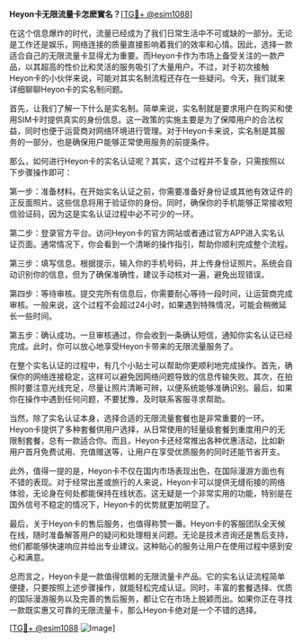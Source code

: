 **Heyon卡无限流量卡怎麽實名？**[[TG💪+ @esim1088](https://t.me/s/esim1088)]

在这个信息爆炸的时代，流量已经成为了我们日常生活中不可或缺的一部分。无论是工作还是娱乐，网络连接的质量直接影响着我们的效率和心情。因此，选择一款适合自己的无限流量卡显得尤为重要。而Heyon卡作为市场上备受关注的一款产品，以其超高的性价比和灵活的服务吸引了大量用户。不过，对于初次接触Heyon卡的小伙伴来说，可能对其实名制流程还存在一些疑问。今天，我们就来详细聊聊Heyon卡的实名制问题。

首先，让我们了解一下什么是实名制。简单来说，实名制就是要求用户在购买和使用SIM卡时提供真实的身份信息。这一政策的实施主要是为了保障用户的合法权益，同时也便于运营商对网络环境进行管理。对于Heyon卡来说，实名制是其服务的一部分，也是确保用户能够正常使用服务的前提条件。

那么，如何进行Heyon卡的实名认证呢？其实，这个过程并不复杂，只需按照以下步骤操作即可：

第一步：准备材料。在开始实名认证之前，你需要准备好身份证或其他有效证件的正反面照片。这些信息将用于验证你的身份。同时，确保你的手机能够正常接收短信验证码，因为这是实名认证过程中必不可少的一环。

第二步：登录官方平台。访问Heyon卡的官方网站或者通过官方APP进入实名认证页面。通常情况下，你会看到一个清晰的操作指引，帮助你顺利完成整个流程。

第三步：填写信息。根据提示，输入你的手机号码，并上传身份证照片。系统会自动识别你的信息，但为了确保准确性，建议手动核对一遍，避免出现错误。

第四步：等待审核。提交完所有信息后，你需要耐心等待一段时间，让运营商完成审核。一般来说，这个过程不会超过24小时，如果遇到特殊情况，可能会稍微延长一些时间。

第五步：确认成功。一旦审核通过，你会收到一条确认短信，通知你实名认证已经完成。此时，你可以放心地享受Heyon卡带来的无限流量服务了。

在整个实名认证的过程中，有几个小贴士可以帮助你更顺利地完成操作。首先，确保你的网络连接稳定，这样可以避免因网络问题导致的信息传输失败。其次，在拍照时要注意光线充足，尽量让照片清晰可辨，以便系统能够准确识别。最后，如果你在操作中遇到任何问题，不要犹豫，及时联系客服寻求帮助。

当然，除了实名认证本身，选择合适的无限流量套餐也是非常重要的一环。Heyon卡提供了多种套餐供用户选择，从日常使用的轻量级套餐到重度用户的无限制套餐，总有一款适合你。而且，Heyon卡还经常推出各种优惠活动，比如新用户首月免费试用、充值赠送等，让用户在享受优质服务的同时还能节省开支。

此外，值得一提的是，Heyon卡不仅在国内市场表现出色，在国际漫游方面也有不错的表现。对于经常出差或旅行的人来说，Heyon卡可以提供无缝衔接的网络体验，无论身在何处都能保持在线状态。这无疑是一个非常实用的功能，特别是在国外信号不稳定的情况下，Heyon卡的优势就更加明显了。

最后，关于Heyon卡的售后服务，也值得称赞一番。Heyon卡的客服团队全天候在线，随时准备解答用户的疑问和处理相关问题。无论是技术咨询还是售后支持，他们都能够快速响应并给出专业建议。这种贴心的服务让用户在使用过程中感到安心和满意。

总而言之，Heyon卡是一款值得信赖的无限流量卡产品。它的实名认证流程简单便捷，只要按照上述步骤操作，就能轻松完成认证。同时，丰富的套餐选择、优质的国际漫游服务以及完善的售后服务，都让它在市场上脱颖而出。如果你正在寻找一款既实惠又可靠的无限流量卡，那么Heyon卡绝对是一个不错的选择。

[[TG💪+ @esim1088](https://t.me/s/esim1088) ![Image](https://i.postimg.cc/4NQfJmqS/Snipaste-2025-05-13-00-14-12.png)]